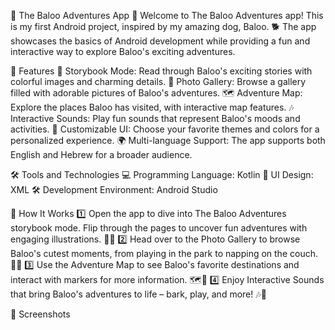 🐾 The Baloo Adventures App 🐶
Welcome to The Baloo Adventures app! This is my first Android project, inspired by my amazing dog, Baloo. 🐕
The app showcases the basics of Android development while providing a fun and interactive way to explore Baloo's exciting adventures.

🌟 Features
📖 Storybook Mode: Read through Baloo's exciting stories with colorful images and charming details.
📸 Photo Gallery: Browse a gallery filled with adorable pictures of Baloo's adventures.
🗺️ Adventure Map: Explore the places Baloo has visited, with interactive map features.
🎶 Interactive Sounds: Play fun sounds that represent Baloo's moods and activities.
🎨 Customizable UI: Choose your favorite themes and colors for a personalized experience.
🌍 Multi-language Support: The app supports both English and Hebrew for a broader audience.

🛠 Tools and Technologies
💻 Programming Language: Kotlin
🎨 UI Design: XML
🛠️ Development Environment: Android Studio

🐾 How It Works
1️⃣ Open the app to dive into The Baloo Adventures storybook mode. Flip through the pages to uncover fun adventures with engaging illustrations. 📖✨
2️⃣ Head over to the Photo Gallery to browse Baloo's cutest moments, from playing in the park to napping on the couch. 📸🐶
3️⃣ Use the Adventure Map to see Baloo's favorite destinations and interact with markers for more information. 🗺️🌟
4️⃣ Enjoy Interactive Sounds that bring Baloo's adventures to life – bark, play, and more! 🎶🐾

📸 Screenshots
